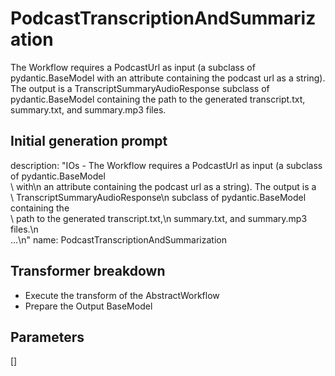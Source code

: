 
# PodcastTranscriptionAndSummarization

The Workflow requires a PodcastUrl as input (a subclass of pydantic.BaseModel with an attribute containing the podcast url as a string). The output is a TranscriptSummaryAudioResponse subclass of pydantic.BaseModel containing the path to the generated transcript.txt, summary.txt, and summary.mp3 files.

## Initial generation prompt
description: "IOs - The Workflow requires a PodcastUrl as input (a subclass of pydantic.BaseModel\
  \ with\n  an attribute containing the podcast url as a string). The output is a\
  \ TranscriptSummaryAudioResponse\n  subclass of pydantic.BaseModel containing the\
  \ path to the generated transcript.txt,\n  summary.txt, and summary.mp3 files.\n\
  ...\n"
name: PodcastTranscriptionAndSummarization


## Transformer breakdown
- Execute the transform of the AbstractWorkflow
- Prepare the Output BaseModel

## Parameters
[]

        